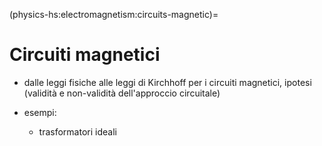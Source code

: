 (physics-hs:electromagnetism:circuits-magnetic)=
# Circuiti magnetici

- dalle leggi fisiche alle leggi di Kirchhoff per i circuiti magnetici, ipotesi (validità e non-validità dell'approccio circuitale)

- esempi:
  - trasformatori ideali

